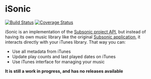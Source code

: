 iSonic
======
[![Build Status](https://travis-ci.org/deluan/iSonic.svg?branch=master)](https://travis-ci.org/deluan/iSonic)
[![Coverage Status](https://img.shields.io/coveralls/deluan/iSonic.svg)](https://coveralls.io/r/deluan/iSonic)

iSonic is an implementation of the [Subsonic project API](http://www.subsonic.org/pages/api.jsp), but instead of having
its own music library like the original [Subsonic application](http://www.subsonic.org), it interacts directly with
your iTunes library. That way you can:

* Use all metadata from iTunes
* Update play counts and last played dates on iTunes
* Use iTunes interface for managing your music


__It is still a work in progress, and has no releases available__